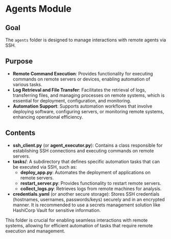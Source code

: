 # Agents Module

## Goal
The `agents` folder is designed to manage interactions with remote agents via SSH.

## Purpose
- **Remote Command Execution**: Provides functionality for executing commands on remote servers or devices, enabling automation of various tasks.
- **Log Retrieval and File Transfer**: Facilitates the retrieval of logs, transferring files, and managing processes on remote systems, which is essential for deployment, configuration, and monitoring.
- **Automation Support**: Supports automation workflows that involve deploying software, configuring servers, or monitoring remote systems, enhancing operational efficiency.

## Contents
- **ssh_client.py** (or **agent_executor.py**): Contains a class responsible for establishing SSH connections and executing commands on remote servers.
- **tasks/**: A subdirectory that defines specific automation tasks that can be executed via SSH, such as:
  - **deploy_app.py**: Automates the deployment of applications on remote servers.
  - **restart_server.py**: Provides functionality to restart remote servers.
  - **collect_logs.py**: Retrieves logs from remote machines for analysis.
- **credentials.yaml** (or another secure storage): Stores SSH credentials (hostnames, usernames, passwords/keys) securely and in an encrypted manner. It is recommended to use a secrets management solution like HashiCorp Vault for sensitive information.

This folder is crucial for enabling seamless interactions with remote systems, allowing for efficient automation of tasks that require remote execution and management.